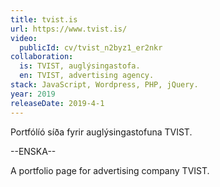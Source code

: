 ```yaml
---
title: tvist.is
url: https://www.tvist.is/
video:
  publicId: cv/tvist_n2byz1_er2nkr
collaboration:
  is: TVIST, auglýsingastofa.
  en: TVIST, advertising agency.
stack: JavaScript, Wordpress, PHP, jQuery.
year: 2019
releaseDate: 2019-4-1
---
```


Portfólíó síða fyrir auglýsingastofuna TVIST.

--ENSKA--

A portfolio page for advertising company TVIST.

